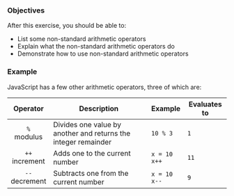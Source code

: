 <!--{ ids:[139], language:'JavaScript', type:'workshop', order: 13, name:'Arithmetic Operators II', description:'Use non-standard arithmetic operators to perform math operations' } -->

### Objectives

After this exercise, you should be able to:

- List some non-standard arithmetic operators
- Explain what the non-standard arithmetic operators do
- Demonstrate how to use non-standard arithmetic operators

### Example

JavaScript has a few other arithmetic operators, three of which are:

| Operator          | Description                                                    | Example           | Evaluates to |
| :---------------: | -------------------------------------------------------------- | ----------------- | ------------ |
| `%`<br>modulus    | Divides one value by another and returns the integer remainder | `10 % 3`          | `1`          |
| `++`<br>increment | Adds one to the current number                                 | `x = 10`<br>`x++` | `11`         |
| `--`<br>decrement | Subtracts one from the current number                          | `x = 10`<br>`x--` | `9`          |
